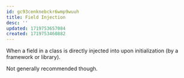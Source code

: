 ```yaml
---
id: gc93cenknebckr6wmp9wuuh
title: Field Injection
desc: ''
updated: 1719753657084
created: 1719753460882
---
```


When a field in a class is directly injected into upon initialization (by a framework or library).

Not generally recommended though.